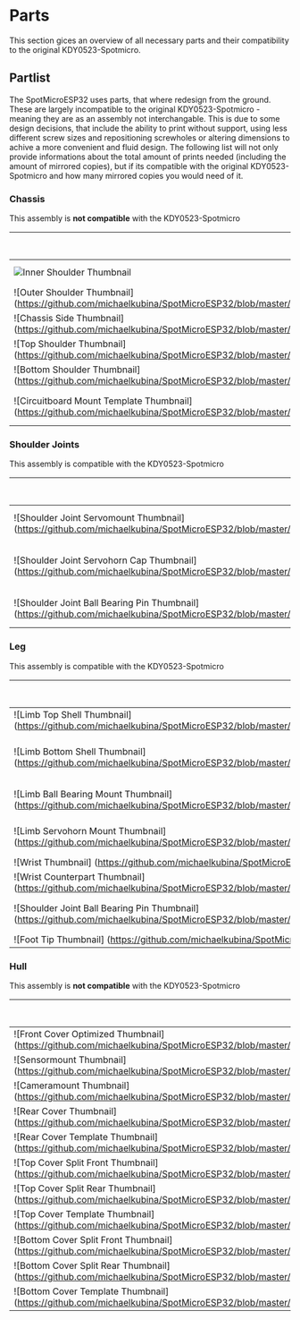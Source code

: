 ﻿# Parts
This section gices an overview of all necessary parts and their compatibility to the original KDY0523-Spotmicro.

## Partlist
The SpotMicroESP32 uses parts, that where redesign from the ground. These are largely incompatible to the original KDY0523-Spotmicro - meaning they are as an assembly not interchangable. This is due to some design decisions, that include the ability to print without support, using less different screw sizes and repositioning screwholes or altering dimensions to achive a more convenient and fluid design. The following list will not only provide informations about the total amount of prints needed (including the amount of mirrored copies), but if its compatible with the original KDY0523-Spotmicro and how many mirrored copies you would need of it.

### Chassis
This assembly is **not compatible** with the KDY0523-Spotmicro

| Thumbnail | Name | normal copies | mirrored copies | total amount | infill | total weight |
|-----------|------|---------------|-----------------|--------------|--------|--------------|
| ![Inner Shoulder Thumbnail](https://github.com/michaelkubina/SpotMicroESP32/blob/master/parts/SpotMicroESP32_parts_v1_0_0/images/thumbs/Inner_Shoulder.png)					| Inner Shoulder					| 2 | - | 2 |  20% |  32g |
| ![Outer Shoulder Thumbnail]					(https://github.com/michaelkubina/SpotMicroESP32/blob/master/parts/SpotMicroESP32_parts_v1_0_0/images/thumbs/Outer_Shoulder.png)					| Outer Shoulder					| 2 | - | 2 |  20% |  32g |
| ![Chassis Side Thumbnail]						(https://github.com/michaelkubina/SpotMicroESP32/blob/master/parts/SpotMicroESP32_parts_v1_0_0/images/thumbs/Chassis_Side.png)						| Chassis Side						| 2 | - | 2 |  20% |  22g |
| ![Top Shoulder Thumbnail]						(https://github.com/michaelkubina/SpotMicroESP32/blob/master/parts/SpotMicroESP32_parts_v1_0_0/images/thumbs/Top_Shoulder.png)						| Top Shoulder						| 2 | - | 2 |  20% |  20g |
| ![Bottom Shoulder Thumbnail]					(https://github.com/michaelkubina/SpotMicroESP32/blob/master/parts/SpotMicroESP32_parts_v1_0_0/images/thumbs/Bottom_Shoulder.png)					| Bottom Shoulder					| 2 | - | 2 |  20% |  12g |
| ![Circuitboard Mount Template Thumbnail]		(https://github.com/michaelkubina/SpotMicroESP32/blob/master/parts/SpotMicroESP32_parts_v1_0_0/images/thumbs/Circuitboard_Mount%20(Template).png)	| Circuitboard Mount Template		| - | - | - |    - |    - |

### Shoulder Joints 
This assembly is compatible with the KDY0523-Spotmicro

| Thumbnail | Name | normal copies | mirrored copies | total amount | infill | total weight |
|-----------|------|---------------|-----------------|--------------|--------|--------------|
| ![Shoulder Joint Servomount Thumbnail]		(https://github.com/michaelkubina/SpotMicroESP32/blob/master/parts/SpotMicroESP32_parts_v1_0_0/images/thumbs/Shoulder_Joint_Servomount.png)			| Shoulder Joint Servomount			| 2 | 2 | 4 |  20% |  48g |
| ![Shoulder Joint Servohorn Cap Thumbnail]		(https://github.com/michaelkubina/SpotMicroESP32/blob/master/parts/SpotMicroESP32_parts_v1_0_0/images/thumbs/Shoulder_Joint_Servohorn_Cap.png)		| Shoulder Joint Servohorn Cap		| 4 | - | 4 |  20% |  28g |
| ![Shoulder Joint Ball Bearing Pin Thumbnail]	(https://github.com/michaelkubina/SpotMicroESP32/blob/master/parts/SpotMicroESP32_parts_v1_0_0/images/thumbs/Shoulder_Joint_Ball_Bearing_Pin.png)	| Shoulder Joint Ball Bearing Pin	| 4 | - | 4 |  20% |   4g |

### Leg
This assembly is compatible with the KDY0523-Spotmicro

| Thumbnail | Name | normal copies | mirrored copies | total amount | infill | total weight |
|-----------|------|---------------|-----------------|--------------|--------|--------------|
| ![Limb Top Shell Thumbnail]					(https://github.com/michaelkubina/SpotMicroESP32/blob/master/parts/SpotMicroESP32_parts_v1_0_0/images/thumbs/Limb_Top_Shell.png)					| Limb Top Shell					| 2 | 2 | 4 |  20% |  92g |
| ![Limb Bottom Shell Thumbnail]				(https://github.com/michaelkubina/SpotMicroESP32/blob/master/parts/SpotMicroESP32_parts_v1_0_0/images/thumbs/Limb_Bottom_Shell.png)					| Limb Bottom Shell Thumbnail		| 2 | 2 | 4 |  20% | 100g |
| ![Limb Ball Bearing Mount Thumbnail]			(https://github.com/michaelkubina/SpotMicroESP32/blob/master/parts/SpotMicroESP32_parts_v1_0_0/images/thumbs/Limb_Ball_Bearing_Mount_long_v4.png)	| Limb Ball Bearing Mount			| 2 | 2 | 4 |  20% |  20g |
| ![Limb Servohorn Mount Thumbnail]				(https://github.com/michaelkubina/SpotMicroESP32/blob/master/parts/SpotMicroESP32_parts_v1_0_0/images/thumbs/Limb_Servohorn_Mount_long_v4.png)		| Limb Servohorn Mount				| 2 | 2 | 4 |  20% |  20g |
| ![Wrist Thumbnail]							(https://github.com/michaelkubina/SpotMicroESP32/blob/master/parts/SpotMicroESP32_parts_v1_0_0/images/thumbs/Wrist.png)								| Wrist								| 2 | 2 | 4 |  20% | 104g |
| ![Wrist Counterpart Thumbnail]				(https://github.com/michaelkubina/SpotMicroESP32/blob/master/parts/SpotMicroESP32_parts_v1_0_0/images/thumbs/Wrist%20_Counterpart.png)				| Wrist Counterpart					| 2 | 2 | 4 |  20% |  36g |
| ![Shoulder Joint Ball Bearing Pin Thumbnail]	(https://github.com/michaelkubina/SpotMicroESP32/blob/master/parts/SpotMicroESP32_parts_v1_0_0/images/thumbs/Shoulder_Joint_Ball_Bearing_Pin.png)	| Shoulder Joint Ball Bearing Pin	| 4 | - | 4 |  20% |   4g |
| ![Foot Tip Thumbnail]							(https://github.com/michaelkubina/SpotMicroESP32/blob/master/parts/SpotMicroESP32_parts_v1_0_0/images/thumbs/Foot_Tip.png)							| Foot Tip							| 4 | - | 4 |  20% |  24g |

### Hull
This assembly is **not compatible** with the KDY0523-Spotmicro

| Thumbnail | Name | normal copies | mirrored copies | total amount | infill | total weight |
|-----------|------|---------------|-----------------|--------------|--------|--------------|
| ![Front Cover Optimized Thumbnail]			(https://github.com/michaelkubina/SpotMicroESP32/blob/master/parts/SpotMicroESP32_parts_v1_0_0/images/thumbs/Front_Cover_Optimized.png)				| Front Cover Optimized				| 1 | - | 1 | 100% |  58g |
| ![Sensormount Thumbnail]						(https://github.com/michaelkubina/SpotMicroESP32/blob/master/parts/SpotMicroESP32_parts_v1_0_0/images/thumbs/Sensormount.png)						| Sensormount						| 1 | - | 1 |  20% |  17g |
| ![Cameramount Thumbnail]						(https://github.com/michaelkubina/SpotMicroESP32/blob/master/parts/SpotMicroESP32_parts_v1_0_0/images/thumbs/Cameramount.png)						| Cameramount						| 1 | - | 1 |  20% |  15g |
| ![Rear Cover Thumbnail]						(https://github.com/michaelkubina/SpotMicroESP32/blob/master/parts/SpotMicroESP32_parts_v1_0_0/images/thumbs/Rear_Cover.png)						| Rear Cover						| 1 | - | 1 | 100% |  53g |
| ![Rear Cover Template Thumbnail]				(https://github.com/michaelkubina/SpotMicroESP32/blob/master/parts/SpotMicroESP32_parts_v1_0_0/images/thumbs/Rear_Cover%20(Template).png)			| Rear Cover Template				| - | - | - |    - |    - |
| ![Top Cover Split Front Thumbnail]			(https://github.com/michaelkubina/SpotMicroESP32/blob/master/parts/SpotMicroESP32_parts_v1_0_0/images/thumbs/Top_Cover_Split_Front.png)				| Top Cover Split Front				| 1 | - | 1 | 100% |  48g |
| ![Top Cover Split Rear Thumbnail]				(https://github.com/michaelkubina/SpotMicroESP32/blob/master/parts/SpotMicroESP32_parts_v1_0_0/images/thumbs/Top_Cover_Split_Rear.png)				| Top Cover Split Rear				| 1 | - | 1 | 100% |  28g |
| ![Top Cover Template Thumbnail]				(https://github.com/michaelkubina/SpotMicroESP32/blob/master/parts/SpotMicroESP32_parts_v1_0_0/images/thumbs/Top_Cover%20(Template).png)			| Top Cover Template				| - | - | - |    - |    - |
| ![Bottom Cover Split Front Thumbnail]			(https://github.com/michaelkubina/SpotMicroESP32/blob/master/parts/SpotMicroESP32_parts_v1_0_0/images/thumbs/Bottom_Cover_Split_Front.png)			| Bottom Cover Split Front			| 1 | - | 1 | 100% |  46g |
| ![Bottom Cover Split Rear Thumbnail]			(https://github.com/michaelkubina/SpotMicroESP32/blob/master/parts/SpotMicroESP32_parts_v1_0_0/images/thumbs/Bottom_Cover_Split_Rear.png)			| Bottom Cover Split Rear			| 1 | - | 1 | 100% |  26g |
| ![Bottom Cover Template Thumbnail]			(https://github.com/michaelkubina/SpotMicroESP32/blob/master/parts/SpotMicroESP32_parts_v1_0_0/images/thumbs/Bottom_Cover%20(Template).png)			| Bottom Cover Template				| - | - | - |    - |    - |

